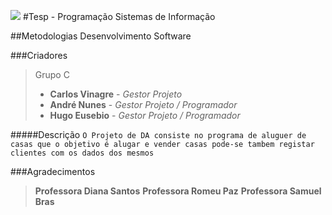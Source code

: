 ![](https://www.ddinisbschool.com/front/images/politecnicoleiria.jpg
)
#Tesp - Programação Sistemas de Informação


##Metodologias Desenvolvimento Software

###Criadores
>Grupo C
>- **Carlos Vinagre** - *Gestor Projeto*
>- **André Nunes** - *Gestor Projeto / Programador*
>- **Hugo Eusebio** - *Gestor Projeto / Programador*


#####Descrição
`O Projeto de DA consiste no programa de aluguer de casas que o objetivo é alugar e vender casas pode-se tambem registar clientes com os dados dos mesmos`

###Agradecimentos
>**Professora Diana Santos**
**Professora Romeu Paz**
**Professora Samuel Bras**

